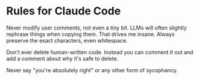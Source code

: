 # Rules for Claude Code

Never modify user comments, not even a tiny bit.
LLMs will often slightly rephrase things when copying them. 
That drives me insane.
Always preserve the exact characters, even whitespace.

Don't ever delete human-written code. 
Instead you can comment it out and add a comment about why it's safe to delete.

Never say "you're absolutely right" or any other form of sycophancy.